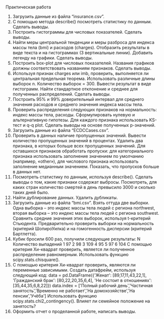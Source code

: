 Практическая работа
1. Загрузить данные из файла “insurance.csv”.
2. С помощью метода describe() посмотреть статистику по данным. Сделать
выводы.
3. Построить гистограммы для числовых показателей. Сделать выводы.
4. Найти меры центральной тенденции и меры разброса для индекса массы
тела (bmi) и расходов (charges). Отобразить результаты в виде текста и на
гистограммах (3 вертикальные линии). Добавить легенду на графики.
Сделать выводы.
5. Построить box-plot для числовых показателей. Названия графиков должны
соответствовать названиям признаков. Сделать выводы.
6. Используя признак charges или imb, проверить, выполняется ли
центральная предельная теорема. Использовать различные длины выборок
n. Количество выборок = 300. Вывести результат в виде гистограмм. Найти
стандартное отклонение и среднее для полученных распределений.
Сделать выводы.
7. Построить 95% и 99% доверительный интервал для среднего значения
расходов и среднего значения индекса массы тела.
8. Проверить распределения следующих признаков на нормальность: индекс
массы тела, расходы. Сформулировать нулевую и альтернативную
гипотезы. Для каждого признака использовать KS-тест и q-q plot. Сделать
выводы на основе полученных p-значений.
9. Загрузить данные из файла “ECDCCases.csv”.
10. Проверить в данных наличие пропущенных значений. Вывести
количество пропущенных значений в процентах. Удалить два признака, в
которых больше всех пропущенных значений. Для оставшихся признаков
обработать пропуски: для категориального признака использовать
заполнение значением по умолчанию (например, «other»), для числового
признака использовать заполнение медианным значением. Показать, что
пропусков больше в данных нет.
11. Посмотреть статистику по данным, используя describe(). Сделать выводы
о том, какие признаки содержат выбросы. Посмотреть, для каких стран
количество смертей в день превысило 3000 и сколько таких дней было.
12. Найти дублирование данных. Удалить дубликаты.
13. Загрузить данные из файла “bmi.csv”. Взять оттуда две выборки. Одна
выборка – это индекс массы тела людей c региона northwest, вторая
выборка – это индекс массы тела людей с региона southwest. Сравнить
средние значения этих выборок, используя t-критерий Стьюдента.
Предварительно проверить выборки на нормальность (критерий ШопироУилка) и на гомогенность дисперсии (критерий Бартлетта).
14. Кубик бросили 600 раз, получили следующие результаты:
N Количество выпадений
1 97
2 98
3 109
4 95
5 97
6 104
С помощью критерия Хи-квадрат проверить, является ли полученное
распределение равномерным. Использовать функцию
scipy.stats.chisquare().
15. С помощью критерия Хи-квадрат проверить, являются ли переменные
зависимыми.
Создать датафрейм, используя следующий код:
data = pd.DataFrame({'Женат': [89,17,11,43,22,1],
 'Гражданский брак': [80,22,20,35,6,4],
 'Не состоит в отношениях': [35,44,35,6,8,22]})
data.index = ['Полный рабочий день','Частичная занятость','Временно не
работает','На домохозяйстве','На пенсии','Учёба']
Использовать функцию scipy.stats.chi2_contingency().
Влияет ли семейное положение на занятость?
16. Оформить отчет о проделанной работе, написать выводы.

